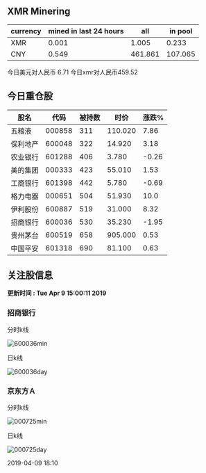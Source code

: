 ## XMR Minering

|currency|mined in last 24 hours|all|in pool|
|---|---|---|---|
|XMR|0.001|1.005|0.233|
|CNY|0.549|461.861|107.065|

今日美元对人民币 6.71	今日xmr对人民币459.52


## 今日重仓股 

|股名|代码|被持数|时价|涨跌%|
|---|---|---|---|---|
|五粮液|000858|311|110.020|7.86|
|保利地产|600048|322|14.920|3.18|
|农业银行|601288|406|3.780|-0.26|
|美的集团|000333|423|55.010|1.53|
|工商银行|601398|442|5.780|-0.69|
|格力电器|000651|504|51.930|10.0|
|伊利股份|600887|519|31.000|8.32|
|招商银行|600036|530|35.230|-1.95|
|贵州茅台|600519|658|905.000|0.53|
|中国平安|601318|690|81.100|0.63|

## 关注股信息
**更新时间 : Tue Apr  9 15:00:11 2019**
### 招商银行 
分时k线

![600036min](http://image.sinajs.cn/newchart/min/n/sh600036.gif)

日k线

![600036day](http://image.sinajs.cn/newchart/daily/n/sh600036.gif)

### 京东方Ａ 
分时k线

![000725min](http://image.sinajs.cn/newchart/min/n/sz000725.gif)

日k线

![000725day](http://image.sinajs.cn/newchart/daily/n/sz000725.gif)

2019-04-09 18:10